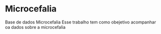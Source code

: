 # Microcefalia
Base de dados Microcefalia 
Esse trabalho tem como obejetivo acompanhar oa dados sobre a microcefalia 
